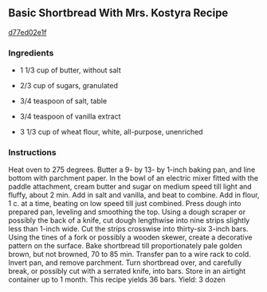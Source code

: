 ## Basic Shortbread With Mrs. Kostyra Recipe

[d77ed02e1f](http://cookeatshare.com/recipes/basic-shortbread-with-mrs-kostyra-79819)

### Ingredients

 - 1 1/3 cup of butter, without salt

 - 2/3 cup of sugars, granulated

 - 3/4 teaspoon of salt, table

 - 3/4 teaspoon of vanilla extract

 - 3 1/3 cup of wheat flour, white, all-purpose, unenriched

### Instructions

Heat oven to 275 degrees. Butter a 9- by 13- by 1-inch baking pan, and line bottom with parchment paper. In the bowl of an electric mixer fitted with the paddle attachment, cream butter and sugar on medium speed till light and fluffy, about 2 min. Add in salt and vanilla, and beat to combine. Add in flour, 1 c. at a time, beating on low speed till just combined. Press dough into prepared pan, leveling and smoothing the top. Using a dough scraper or possibly the back of a knife, cut dough lengthwise into nine strips slightly less than 1-inch wide. Cut the strips crosswise into thirty-six 3-inch bars. Using the tines of a fork or possibly a wooden skewer, create a decorative pattern on the surface. Bake shortbread till proportionately pale golden brown, but not browned, 70 to 85 min. Transfer pan to a wire rack to cold. Invert pan, and remove parchment. Turn shortbread over, and carefully break, or possibly cut with a serrated knife, into bars. Store in an airtight container up to 1 month. This recipe yields 36 bars. Yield: 3 dozen